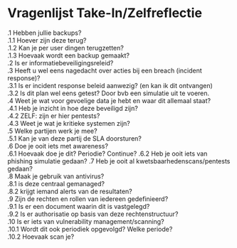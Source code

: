 # Vragenlijst Take-In/Zelfreflectie
.1 Hebben jullie backups? <br>
  .1.1 Hoever zijn deze terug? <br>
  .1.2 Kan je per user dingen terugzetten? <br>
  .1.3 Hoevaak wordt een backup gemaakt? <br>
.2 Is er informatiebeveiligingsreleid? <br>
.3 Heeft u wel eens nagedacht over acties bij een breach (incident response)? <br>
  .3.1 Is er incident response beleid aanwezig? (en kan ik dit ontvangen) <br>
  .3.2 Is dit plan wel eens getest? Door bvb een simulatie uit te voeren. <br>
.4 Weet je wat voor gevoelige data je hebt en waar dit allemaal staat? <br>
  .4.1 Heb je inzicht in hoe deze beveiligd zijn? <br>
  .4.2 ZELF: zijn er hier pentests? <br>
  .4.3 Weet je wat je kritieke systemen zijn? <br>
.5 Welke partijen werk je mee? <br>
  .5.1 Kan je van deze partij de SLA doorsturen? <br>
.6 Doe je ooit iets met awareness? <br>
  .6.1 Hoevaak doe je dit? Periodie? Continue?
  .6.2 Heb je ooit iets van phishing simulatie gedaan?
.7 Heb je ooit al kwetsbaarhedenscans/pentests gedaan? <br>
.8 Maak je gebruik van antivirus? <br>
  .8.1 is deze centraal gemanaged? <br>
  .8.2 krijgt iemand alerts van de resultaten? <br>
.9 Zijn de rechten en rollen van iedereen gedefinieerd? <br> 
.9.1 Is er een document waarin dit is vastgelegd? <br>
.9.2 Is er authorisatie op basis van deze rechtenstructuur? <br>
.10 Is er iets van vulnerability management/scanning? <br>
.10.1 Wordt dit ook periodiek opgevolgd? Welke periode? <br>
.10.2 Hoevaak scan je? <br>
